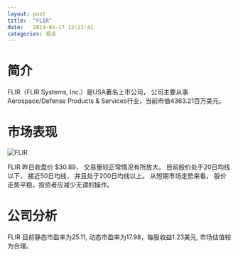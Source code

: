 ```yaml
---
layout: post
title:  "FLIR"
date:   2014-02-17 12:21:41
categories: 观点
---
```


# 简介
FLIR（FLIR Systems, Inc.）是USA著名上市公司，
公司主要从事Aerospace/Defense Products & Services行业，当前市值4363.21百万美元。

# 市场表现

![FLIR](http://finviz.com/chart.ashx?t=FLIR&ty=c&ta=1&p=d&s=l)

FLIR 昨日收盘价 $30.89，
交易量较正常情况有所放大。
目前股价处于20日均线以下，
接近50日均线，
并且处于200日均线以上。
从短期市场走势来看，
股价走势平稳，投资者应减少无谓的操作。

# 公司分析
FLIR 目前静态市盈率为25.11, 动态市盈率为17.98，每股收益1.23美元,
市场估值较为合理。
